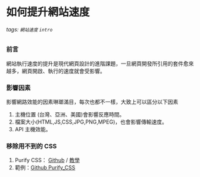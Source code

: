 # 如何提升網站速度
###### tags: `網站速度` `intro`

### 前言
網站執行速度的提升是現代網頁設計的進階課題，一旦網頁開發所引用的套件愈來越多，網頁開啟、執行的速度就會受影響。

### 影響因素
影響網路效能的因素琳瑯滿目，每次也都不一樣，大致上可以區分以下因素
1. 主機位置 (台灣、亞洲、美國)會影響反應時間。
2. 檔案大小(HTML,JS,CSS,JPG,PNG,MPEG)，也會影響傳輸速度。
3. API 主機效能。

### 移除用不到的 CSS
1. Purify CSS： [Github](https://github.com/purifycss/purifycss) / [教學](https://www.youtube.com/watch?v=06UsYjOezvc)
2. 範例：[Github Purify_CSS](https://github.com/capeta0507/website_speed/tree/main/Purify_CSS)
